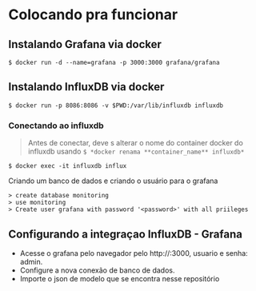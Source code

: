 # Colocando pra funcionar

## Instalando Grafana via docker
```
$ docker run -d --name=grafana -p 3000:3000 grafana/grafana
```

## Instalando InfluxDB via docker
```
$ docker run -p 8086:8086 -v $PWD:/var/lib/influxdb influxdb
```
### Conectando ao influxdb
> Antes de conectar, deve s alterar o nome do container docker do influxdb usando 
> ``` $ *docker renama **container_name** influxdb* ```
```
$ docker exec -it influxdb influx
```
Criando um banco de dados e criando o usuário para o grafana
```
> create database monitoring
> use monitoring
> Create user grafana with password '<password>' with all priileges
```

## Configurando a integraçao InfluxDB - Grafana
* Acesse o grafana pelo navegador pelo http://<ip do servidor>:3000, usuario e senha: admin.
* Configure a nova conexão de banco de dados.
* Importe o json de modelo que se encontra nesse repositório
 


